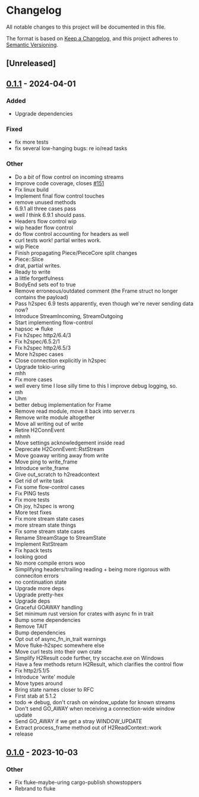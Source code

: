 # Changelog

All notable changes to this project will be documented in this file.

The format is based on [Keep a Changelog](https://keepachangelog.com/en/1.0.0/),
and this project adheres to [Semantic Versioning](https://semver.org/spec/v2.0.0.html).

## [Unreleased]

## [0.1.1](https://github.com/bearcove/fluke/compare/fluke-v0.1.0...fluke-v0.1.1) - 2024-04-01

### Added
- Upgrade dependencies

### Fixed
- fix more tests
- fix several low-hanging bugs: re io/read tasks

### Other
- Do a _bit_ of flow control on incoming streams
- Improve code coverage, closes [#151](https://github.com/bearcove/fluke/pull/151)
- Fix linux build
- Implement final flow control touches
- remove unused methods
- 6.9.1 all three cases pass
- well _I_ think 6.9.1 should pass.
- Headers flow control wip
- wip header flow control
- do flow control accounting for headers as well
- curl tests work! partial writes work.
- wip Piece
- Finish propagating Piece/PieceCore split changes
- Piece::Slice
- drat, partial writes.
- Ready to write
- a little forgetfulness
- BodyEnd sets eof to true
- Remove erroneous/outdated comment (the Frame struct no longer contains the payload)
- Pass h2spec 6.9 tests apparently, even though we're never sending data now?
- Introduce StreamIncoming, StreamOutgoing
- Start implementing flow-control
- hapsoc => fluke
- Fix h2spec http2/6.4/3
- Fix h2spec/6.5.2/1
- Fix h2spec http2/6.5/3
- More h2spec cases
- Close connection explicitly in h2spec
- Upgrade tokio-uring
- mhh
- Fix more cases
- well every time I lose silly time to this I improve debug logging, so.
- mh
- Uhm
- better debug implementation for Frame
- Remove read module, move it back into server.rs
- Remove write module altogether
- Move all writing out of write
- Retire H2ConnEvent
- mhmh
- Move settings acknowledgement inside read
- Deprecate H2ConnEvent::RstStream
- Move goaway writing away from write
- Move ping to write_frame
- Introduce write_frame
- Give out_scratch to h2readcontext
- Get rid of write task
- Fix some flow-control cases
- Fix PING tests
- Fix more tests
- Oh joy, h2spec is wrong
- More test fixes
- Fix more stream state cases
- more stream state things
- Fix some stream state cases
- Rename StreamStage to StreamState
- Implement RstStream
- Fix hpack tests
- looking good
- No more compile errors woo
- Simplifying headers/trailing reading + being more rigorous with conneciton errors
- no continuation state
- Upgrade more deps
- Upgrade pretty-hex
- Upgrade deps
- Graceful GOAWAY handling
- Set minimum rust version for crates with async fn in trait
- Bump some dependencies
- Remove TAIT
- Bump dependencies
- Opt out of async_fn_in_trait warnings
- Move fluke-h2spec somewhere else
- Move curl tests into their own crate
- Simplify H2Result code further, try sccache.exe on Windows
- Have a few methods return H2Result, which clarifies the control flow
- Fix http2/5.1/5
- Introduce 'write' module
- Move types around
- Bring state names closer to RFC
- First stab at 5.1.2
- todo => debug, don't crash on window_update for known streams
- Don't send GO_AWAY when receiving a connection-wide window update
- Send GO_AWAY if we get a stray WINDOW_UPDATE
- Extract process_frame method out of H2ReadContext::work
- release

## [0.1.0](https://github.com/bearcove/fluke/releases/tag/fluke-v0.1.0) - 2023-10-03

### Other

- Fix fluke-maybe-uring cargo-publish showstoppers
- Rebrand to fluke
